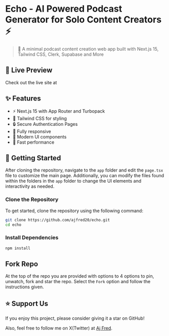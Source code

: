 # Echo - AI Powered Podcast Generator for Solo Content Creators ⚡

> 🌟 A minimal podcast content creation web app built with Next.js 15, Tailwind CSS, Clerk, Supabase and More

## 🔴 Live Preview

Check out the live site at

## ✨ Features

- ⚡️ Next.js 15 with App Router and Turbopack 
- 🎨 Tailwind CSS for styling
- 🔒 Secure Authentication Pages
- 📱 Fully responsive
- 🌙 Modern UI components
- 🚀 Fast performance

## 🚀 Getting Started

After cloning the repository, navigate to the `app` folder and edit the `page.tsx` file to customize the main page. Additionally, you can modify the files found within the folders in the `app` folder to change the UI elements and interactivity as needed.

### Clone the Repository

To get started, clone the repository using the following command:

```bash
git clone https://github.com/ajfred20/echo.git
cd echo
```

### Install Dependencies

```bash
npm install
```
## Fork Repo
At the top of the repo you are provided with options to 4 options to pin, unwatch, fork and star the repo. Select the `Fork` option and follow the instructions given.

## ⭐️ Support Us

If you enjoy this project, please consider giving it a star on GitHub!

Also, feel free to follow me on X(Twitter) at [Aj Fred](https://x.com/iamajfred_).
